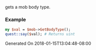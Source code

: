 gets a mob body type.
### Example

```perl
my $val = $mob->GetBodyType();
quest::say($val); # Returns uint
```


Generated On 2018-01-15T13:04:48-08:00
